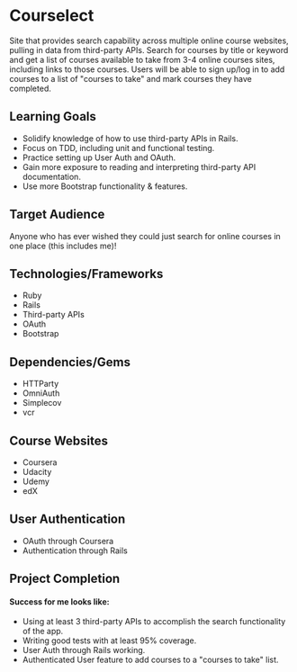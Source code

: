 # Courselect

Site that provides search capability across multiple online course websites, pulling in data from third-party APIs. Search for courses by title or keyword and get a list of courses available to take from 3-4 online courses sites, including links to those courses. Users will be able to sign up/log in to add courses to a list of "courses to take" and mark courses they have completed.

## Learning Goals
- Solidify knowledge of how to use third-party APIs in Rails.
- Focus on TDD, including unit and functional testing.
- Practice setting up User Auth and OAuth.
- Gain more exposure to reading and interpreting third-party API documentation.
- Use more Bootstrap functionality & features.

## Target Audience
Anyone who has ever wished they could just search for online courses in one place (this includes me)!

## Technologies/Frameworks
- Ruby
- Rails
- Third-party APIs 
- OAuth
- Bootstrap

## Dependencies/Gems
- HTTParty
- OmniAuth
- Simplecov
- vcr

## Course Websites
- Coursera
- Udacity
- Udemy
- edX

## User Authentication
- OAuth through Coursera
- Authentication through Rails

## Project Completion
#### Success for me looks like:
- Using at least 3 third-party APIs to accomplish the search functionality of the app. 
- Writing good tests with at least 95% coverage.
- User Auth through Rails working.
- Authenticated User feature to add courses to a "courses to take" list.


